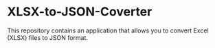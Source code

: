 # XLSX-to-JSON-Coverter
This repository contains an application that allows you to convert Excel (XLSX) files to JSON format.
